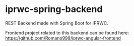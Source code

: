 # iprwc-spring-backend
REST Backend made with Spring Boot for IPRWC.

Frontend project related to this backend can be found here:
https://github.com/Romano999/iprwc-angular-frontend
